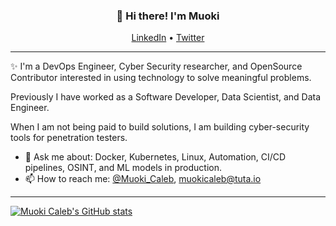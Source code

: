 <h3 align="center">👋 Hi there! I'm Muoki</h3>
<p align="center">
  <a href="www.linkedin.com/in/muokicaleb">LinkedIn</a> •
  <a href="https://twitter.com/muoki_caleb">Twitter</a>
</p>


--- 
✨ I'm a DevOps Engineer, Cyber Security researcher, and OpenSource Contributor interested in using technology to solve meaningful problems. 

Previously I have worked as a Software Developer, Data Scientist, and Data Engineer.

When I am not being paid to build solutions, I am building cyber-security tools for penetration testers.


- 💬 Ask me about: Docker, Kubernetes, Linux, Automation, CI/CD pipelines, OSINT, and ML models in production.
- 📫 How to reach me: [@Muoki_Caleb](https://twitter.com/Muoki_Caleb), [muokicaleb@tuta.io](muokicaleb@tuta.io)

---

[![Muoki Caleb's GitHub stats](https://github-readme-stats.vercel.app/api?username=muokicaleb&theme=nord&count_private=true&show_icons=true)](https://github.com/muokicaleb)
